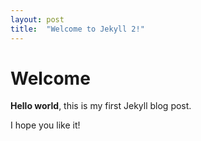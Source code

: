 ```yaml
---
layout: post
title:  "Welcome to Jekyll 2!"
---
```


# Welcome

**Hello world**, this is my first Jekyll blog post.

I hope you like it!